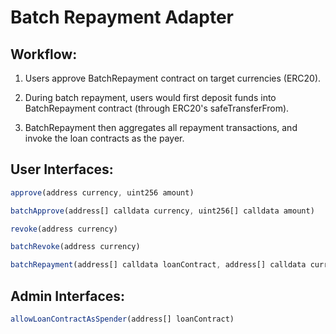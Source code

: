 # Batch Repayment Adapter

## Workflow:

1. Users approve BatchRepayment contract on target currencies (ERC20).

2. During batch repayment, users would first deposit funds into BatchRepayment contract (through ERC20's safeTransferFrom).

3. BatchRepayment then aggregates all repayment transactions, and invoke the loan contracts as the payer.

## User Interfaces:

```js
approve(address currency, uint256 amount)
```

```js
batchApprove(address[] calldata currency, uint256[] calldata amount)
```

```js
revoke(address currency)
```

```js
batchRevoke(address currency)
```

```js
batchRepayment(address[] calldata loanContract, address[] calldata currency, uint256[] amount)
```

## Admin Interfaces:

```js
allowLoanContractAsSpender(address[] loanContract)
```